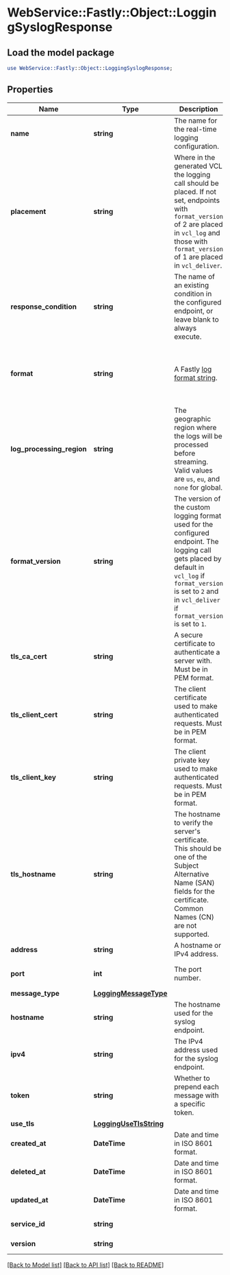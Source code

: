 # WebService::Fastly::Object::LoggingSyslogResponse

## Load the model package
```perl
use WebService::Fastly::Object::LoggingSyslogResponse;
```

## Properties
Name | Type | Description | Notes
------------ | ------------- | ------------- | -------------
**name** | **string** | The name for the real-time logging configuration. | [optional] 
**placement** | **string** | Where in the generated VCL the logging call should be placed. If not set, endpoints with `format_version` of 2 are placed in `vcl_log` and those with `format_version` of 1 are placed in `vcl_deliver`.  | [optional] 
**response_condition** | **string** | The name of an existing condition in the configured endpoint, or leave blank to always execute. | [optional] 
**format** | **string** | A Fastly [log format string](https://www.fastly.com/documentation/guides/integrations/streaming-logs/custom-log-formats/). | [optional] [default to &#39;%h %l %u %t &quot;%r&quot; %&amp;gt;s %b&#39;]
**log_processing_region** | **string** | The geographic region where the logs will be processed before streaming. Valid values are `us`, `eu`, and `none` for global. | [optional] [default to &#39;none&#39;]
**format_version** | **string** | The version of the custom logging format used for the configured endpoint. The logging call gets placed by default in `vcl_log` if `format_version` is set to `2` and in `vcl_deliver` if `format_version` is set to `1`.  | [optional] [default to &#39;2&#39;]
**tls_ca_cert** | **string** | A secure certificate to authenticate a server with. Must be in PEM format. | [optional] [default to &#39;null&#39;]
**tls_client_cert** | **string** | The client certificate used to make authenticated requests. Must be in PEM format. | [optional] [default to &#39;null&#39;]
**tls_client_key** | **string** | The client private key used to make authenticated requests. Must be in PEM format. | [optional] [default to &#39;null&#39;]
**tls_hostname** | **string** | The hostname to verify the server&#39;s certificate. This should be one of the Subject Alternative Name (SAN) fields for the certificate. Common Names (CN) are not supported. | [optional] [default to &#39;null&#39;]
**address** | **string** | A hostname or IPv4 address. | [optional] 
**port** | **int** | The port number. | [optional] [default to 514]
**message_type** | [**LoggingMessageType**](LoggingMessageType.md) |  | [optional] 
**hostname** | **string** | The hostname used for the syslog endpoint. | [optional] 
**ipv4** | **string** | The IPv4 address used for the syslog endpoint. | [optional] 
**token** | **string** | Whether to prepend each message with a specific token. | [optional] [default to &#39;null&#39;]
**use_tls** | [**LoggingUseTlsString**](LoggingUseTlsString.md) |  | [optional] 
**created_at** | **DateTime** | Date and time in ISO 8601 format. | [optional] [readonly] 
**deleted_at** | **DateTime** | Date and time in ISO 8601 format. | [optional] [readonly] 
**updated_at** | **DateTime** | Date and time in ISO 8601 format. | [optional] [readonly] 
**service_id** | **string** |  | [optional] [readonly] 
**version** | **string** |  | [optional] [readonly] 

[[Back to Model list]](../README.md#documentation-for-models) [[Back to API list]](../README.md#documentation-for-api-endpoints) [[Back to README]](../README.md)


